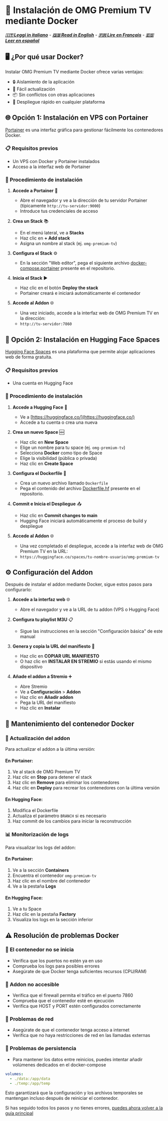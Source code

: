 # 🐳 Instalación de OMG Premium TV mediante Docker
***[🇮🇹 Leggi in italiano](README.md)*** - ***[🇬🇧 Read in English](docker-install-en.md)*** - ***[🇫🇷 Lire en Français](docker-install-fr.md)*** - ***[🇪🇸 Leer en español](docker-install-es.md)***

## 🖥️ ¿Por qué usar Docker?

Instalar OMG Premium TV mediante Docker ofrece varias ventajas:
- 🔒 Aislamiento de la aplicación
- 🔄 Fácil actualización
- 📦 Sin conflictos con otras aplicaciones
- 🚀 Despliegue rápido en cualquier plataforma

## 🌐 Opción 1: Instalación en VPS con Portainer

[Portainer](https://www.portainer.io/) es una interfaz gráfica para gestionar fácilmente los contenedores Docker.

### 📋 Requisitos previos
- Un VPS con Docker y Portainer instalados
- Acceso a la interfaz web de Portainer

### 🚀 Procedimiento de instalación

1. **Accede a Portainer** 🔑
   - Abre el navegador y ve a la dirección de tu servidor Portainer (típicamente `http://tu-servidor:9000`)
   - Introduce tus credenciales de acceso

2. **Crea un Stack** 📚
   - En el menú lateral, ve a **Stacks**
   - Haz clic en **+ Add stack**
   - Asigna un nombre al stack (ej. `omg-premium-tv`)

3. **Configura el Stack** ⚙️
   - En la sección "Web editor", pega el siguiente archivo [docker-compose.portainer](docker-compose.portainer) presente en el repositorio.

4. **Inicia el Stack** ▶️
   - Haz clic en el botón **Deploy the stack**
   - Portainer creará e iniciará automáticamente el contenedor

5. **Accede al Addon** 🌐
   - Una vez iniciado, accede a la interfaz web de OMG Premium TV en la dirección:
   - `http://tu-servidor:7860`

## 🤗 Opción 2: Instalación en Hugging Face Spaces

[Hugging Face Spaces](https://huggingface.co/spaces) es una plataforma que permite alojar aplicaciones web de forma gratuita.

### 📋 Requisitos previos
- Una cuenta en Hugging Face

### 🚀 Procedimiento de instalación

1. **Accede a Hugging Face** 🔑
   - Ve a [https://huggingface.co/](https://huggingface.co/)
   - Accede a tu cuenta o crea una nueva

2. **Crea un nuevo Space** 🆕
   - Haz clic en **New Space**
   - Elige un nombre para tu space (ej. `omg-premium-tv`)
   - Selecciona **Docker** como tipo de Space
   - Elige la visibilidad (pública o privada)
   - Haz clic en **Create Space**

3. **Configura el Dockerfile** 📝
   - Crea un nuevo archivo llamado `Dockerfile`
   - Pega el contenido del archivo [Dockerfile.hf](Dockerfile.hf) presente en el repositorio.

4. **Commit e Inicia el Despliegue** 📤
   - Haz clic en **Commit changes to main**
   - Hugging Face iniciará automáticamente el proceso de build y despliegue

5. **Accede al Addon** 🌐
   - Una vez completado el despliegue, accede a la interfaz web de OMG Premium TV en la URL:
   - `https://huggingface.co/spaces/tu-nombre-usuario/omg-premium-tv`

## ⚙️ Configuración del Addon

Después de instalar el addon mediante Docker, sigue estos pasos para configurarlo:

1. **Accede a la interfaz web** 🌐
   - Abre el navegador y ve a la URL de tu addon (VPS o Hugging Face)

2. **Configura tu playlist M3U** 📋
   - Sigue las instrucciones en la sección "Configuración básica" de este manual

3. **Genera y copia la URL del manifiesto** 📝
   - Haz clic en **COPIAR URL MANIFIESTO**
   - O haz clic en **INSTALAR EN STREMIO** si estás usando el mismo dispositivo

4. **Añade el addon a Stremio** ➕
   - Abre Stremio
   - Ve a **Configuración** > **Addon**
   - Haz clic en **Añadir addon**
   - Pega la URL del manifiesto
   - Haz clic en **Instalar**

## 🔧 Mantenimiento del contenedor Docker

### 🔄 Actualización del addon
Para actualizar el addon a la última versión:

#### En Portainer:
1. Ve al stack de OMG Premium TV
2. Haz clic en **Stop** para detener el stack
3. Haz clic en **Remove** para eliminar los contenedores
4. Haz clic en **Deploy** para recrear los contenedores con la última versión

#### En Hugging Face:
1. Modifica el Dockerfile
2. Actualiza el parámetro `BRANCH` si es necesario
3. Haz commit de los cambios para iniciar la reconstrucción

### 📊 Monitorización de logs
Para visualizar los logs del addon:

#### En Portainer:
1. Ve a la sección **Containers**
2. Encuentra el contenedor `omg-premium-tv`
3. Haz clic en el nombre del contenedor
4. Ve a la pestaña **Logs**

#### En Hugging Face:
1. Ve a tu Space
2. Haz clic en la pestaña **Factory**
3. Visualiza los logs en la sección inferior

## ⚠️ Resolución de problemas Docker

### 🛑 El contenedor no se inicia
- Verifica que los puertos no estén ya en uso
- Comprueba los logs para posibles errores
- Asegúrate de que Docker tenga suficientes recursos (CPU/RAM)

### 🔌 Addon no accesible
- Verifica que el firewall permita el tráfico en el puerto 7860
- Comprueba que el contenedor esté en ejecución
- Verifica que HOST y PORT estén configurados correctamente

### 📵 Problemas de red
- Asegúrate de que el contenedor tenga acceso a internet
- Verifica que no haya restricciones de red en las llamadas externas

### 💾 Problemas de persistencia
- Para mantener los datos entre reinicios, puedes intentar añadir volúmenes dedicados en el docker-compose

```yaml
volumes:
  - ./data:/app/data
  - ./temp:/app/temp
```

Esto garantizará que la configuración y los archivos temporales se mantengan incluso después de reiniciar el contenedor.

Si has seguido todos los pasos y no tienes errores, [puedes ahora volver a la guía principal](README-ES.md)
